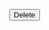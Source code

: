 <form action="/blogs/delete/<%= blog.blogId %>?_method=DELETE" method="POST">
  <button class="btn btn-danger" type="submit">Delete</button>
</form>